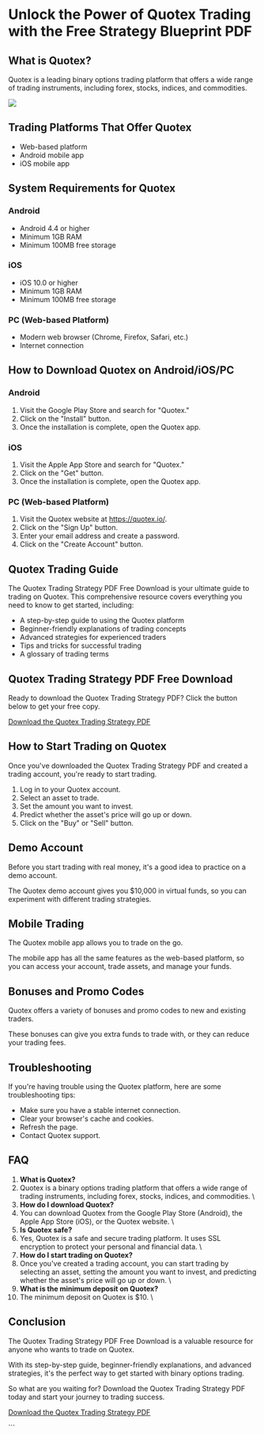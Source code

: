 # Unlock the Power of Quotex Trading with the Free Strategy Blueprint PDF

## What is Quotex?

Quotex is a leading binary options trading platform that offers a wide
range of trading instruments, including forex, stocks, indices, and
commodities.

[![](https://static.quotex.io/files/4_en/300_250.jpg)](https://traff.sbs/brokerqxlid)

## Trading Platforms That Offer Quotex

-   Web-based platform
-   Android mobile app
-   iOS mobile app

## System Requirements for Quotex

### Android

-   Android 4.4 or higher
-   Minimum 1GB RAM
-   Minimum 100MB free storage

### iOS

-   iOS 10.0 or higher
-   Minimum 1GB RAM
-   Minimum 100MB free storage

### PC (Web-based Platform)

-   Modern web browser (Chrome, Firefox, Safari, etc.)
-   Internet connection

## How to Download Quotex on Android/iOS/PC

### Android

1.  Visit the Google Play Store and search for "Quotex."
2.  Click on the "Install" button.
3.  Once the installation is complete, open the Quotex app.

### iOS

1.  Visit the Apple App Store and search for "Quotex."
2.  Click on the "Get" button.
3.  Once the installation is complete, open the Quotex app.

### PC (Web-based Platform)

1.  Visit the Quotex website at https://quotex.io/.
2.  Click on the "Sign Up" button.
3.  Enter your email address and create a password.
4.  Click on the "Create Account" button.

## Quotex Trading Guide

The Quotex Trading Strategy PDF Free Download is your ultimate guide to
trading on Quotex. This comprehensive resource covers everything you
need to know to get started, including:

-   A step-by-step guide to using the Quotex platform
-   Beginner-friendly explanations of trading concepts
-   Advanced strategies for experienced traders
-   Tips and tricks for successful trading
-   A glossary of trading terms

## Quotex Trading Strategy PDF Free Download

Ready to download the Quotex Trading Strategy PDF? Click the button
below to get your free copy.

[Download the Quotex Trading Strategy
PDF](\%22https://traff.sbs/brokerqxsignup\%22)

## How to Start Trading on Quotex

Once you\'ve downloaded the Quotex Trading Strategy PDF and created a
trading account, you\'re ready to start trading.

1.  Log in to your Quotex account.
2.  Select an asset to trade.
3.  Set the amount you want to invest.
4.  Predict whether the asset\'s price will go up or down.
5.  Click on the "Buy" or "Sell" button.

## Demo Account

Before you start trading with real money, it\'s a good idea to practice
on a demo account.

The Quotex demo account gives you \$10,000 in virtual funds, so you can
experiment with different trading strategies.

## Mobile Trading

The Quotex mobile app allows you to trade on the go.

The mobile app has all the same features as the web-based platform, so
you can access your account, trade assets, and manage your funds.

## Bonuses and Promo Codes

Quotex offers a variety of bonuses and promo codes to new and existing
traders.

These bonuses can give you extra funds to trade with, or they can reduce
your trading fees.

## Troubleshooting

If you\'re having trouble using the Quotex platform, here are some
troubleshooting tips:

-   Make sure you have a stable internet connection.
-   Clear your browser\'s cache and cookies.
-   Refresh the page.
-   Contact Quotex support.

## FAQ

1.  **What is Quotex?**
2.  Quotex is a binary options trading platform that offers a wide range
    of trading instruments, including forex, stocks, indices, and
    commodities.
    \
3.  **How do I download Quotex?**
4.  You can download Quotex from the Google Play Store (Android), the
    Apple App Store (iOS), or the Quotex website.
    \
5.  **Is Quotex safe?**
6.  Yes, Quotex is a safe and secure trading platform. It uses SSL
    encryption to protect your personal and financial data.
    \
7.  **How do I start trading on Quotex?**
8.  Once you\'ve created a trading account, you can start trading by
    selecting an asset, setting the amount you want to invest, and
    predicting whether the asset\'s price will go up or down.
    \
9.  **What is the minimum deposit on Quotex?**
10. The minimum deposit on Quotex is \$10.
    \

## Conclusion

The Quotex Trading Strategy PDF Free Download is a valuable resource for
anyone who wants to trade on Quotex.

With its step-by-step guide, beginner-friendly explanations, and
advanced strategies, it\'s the perfect way to get started with binary
options trading.

So what are you waiting for? Download the Quotex Trading Strategy PDF
today and start your journey to trading success.

[Download the Quotex Trading Strategy
PDF](\%22https://traff.sbs/brokerqxsignup\%22)

\`\`\`

